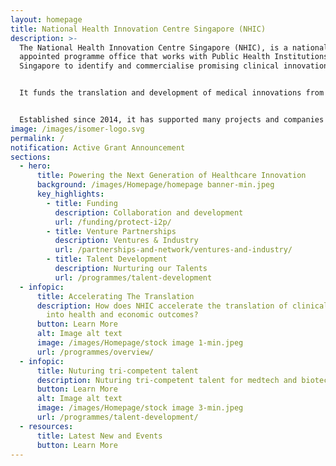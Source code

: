 ```yaml
---
layout: homepage
title: National Health Innovation Centre Singapore (NHIC)
description: >-
  The National Health Innovation Centre Singapore (NHIC), is a nationally
  appointed programme office that works with Public Health Institutions across
  Singapore to identify and commercialise promising clinical innovations.


  It funds the translation and development of medical innovations from Singapore’s clinical sector, and provide strategic guidance and connection to industry partners, accelerating the pathway to impact in healthcare. NHIC programmes catalyse the translation of clinical innovations towards commercially viable products that benefit patients and healthcare.


  Established since 2014, it has supported many projects and companies in the development and implementation of innovative medical technologies and services, improving the standard of healthcare in Singapore and beyond.
image: /images/isomer-logo.svg
permalink: /
notification: Active Grant Announcement
sections:
  - hero:
      title: Powering the Next Generation of Healthcare Innovation
      background: /images/Homepage/homepage banner-min.jpeg
      key_highlights:
        - title: Funding
          description: Collaboration and development
          url: /funding/protect-i2p/
        - title: Venture Partnerships
          description: Ventures & Industry
          url: /partnerships-and-network/ventures-and-industry/
        - title: Talent Development
          description: Nurturing our Talents
          url: /programmes/talent-development
  - infopic:
      title: Accelerating The Translation
      description: How does NHIC accelerate the translation of clinical innovations
        into health and economic outcomes?
      button: Learn More
      alt: Image alt text
      image: /images/Homepage/stock image 1-min.jpeg
      url: /programmes/overview/
  - infopic:
      title: Nuturing tri-competent talent
      description: Nuturing tri-competent talent for medtech and biotech enterprises
      button: Learn More
      alt: Image alt text
      image: /images/Homepage/stock image 3-min.jpeg
      url: /programmes/talent-development/
  - resources:
      title: Latest New and Events
      button: Learn More
---
```


